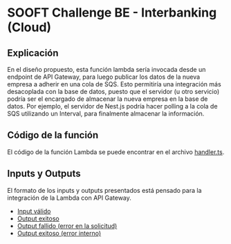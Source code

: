 # SOOFT Challenge BE - Interbanking (Cloud)

## Explicación

En el diseño propuesto, esta función lambda sería invocada desde un endpoint de API Gateway, para luego publicar los datos de la nueva empresa a adherir en una cola de SQS. Esto permitiría una integración más desacoplada con la base de datos, puesto que el servidor (u otro servicio) podría ser el encargado de almacenar la nueva empresa en la base de datos. Por ejemplo, el servidor de Nest.js podría hacer polling a la cola de SQS utilizando un Interval, para finalmente almacenar la información.

## Código de la función

El código de la función Lambda se puede encontrar en el archivo [handler.ts](./handler.ts).

## Inputs y Outputs

El formato de los inputs y outputs presentados está pensado para la integración de la Lambda con API Gateway.

- [Input válido](./input.json)
- [Output exitoso](./output-success.json)
- [Output fallido (error en la solicitud)](./output-bad-request.json)
- [Output exitoso (error interno)](./output-internal-server-error.json)